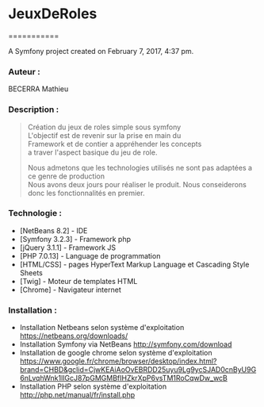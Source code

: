 # JeuxDeRoles
===========

A Symfony project created on February 7, 2017, 4:37 pm.

### Auteur :
BECERRA Mathieu
### Description :
> Création du jeux de roles simple sous symfony  
> L'objectif est de revenir sur la prise en main du  
> Framework et de contier a appréhender les concepts  
> a traver l'aspect basique du jeu de role.  
> 
> Nous admetons que les technologies utilisés ne sont pas adaptées a ce genre de production  
> Nous avons deux jours pour réaliser le produit. Nous conseiderons donc les fonctionnalités en premier.  
  

### Technologie :
* [NetBeans 8.2] - IDE
* [Symfony 3.2.3] - Framework php
* [jQuery 3.1.1] - Framework JS
* [PHP 7.0.13] - Language de programmation
* [HTML/CSS] - pages HyperText Markup Language et Cascading Style Sheets
* [Twig] - Moteur de templates HTML
* [Chrome] - Navigateur internet  

### Installation :
* Installation Netbeans selon système d'exploitation
<https://netbeans.org/downloads/>
* Installation Symfony via NetBeans
<http://symfony.com/download>
* Installation de google chrome selon système d'exploitation
<https://www.google.fr/chrome/browser/desktop/index.html?brand=CHBD&gclid=CjwKEAiAoOvEBRDD25uyu9Lg9ycSJAD0cnByU9G6nLvqhWnk1lIGcJ87pGMGMBfIHZkrXpP6vsTM1RoCqwDw_wcB>
* Installation PHP selon système d'exploitation
<http://php.net/manual/fr/install.php>

